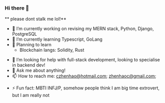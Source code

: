 ### Hi there 👋

<!-- **c-zhenhao/c-zhenhao** is a ✨ _special_ ✨ repository because its `README.md` (this file) appears on your GitHub profile. -->

** please dont stalk me lol!**

<!-- Here are some ideas to get you started: -->

- 🔭 I’m currently working on revising my MERN stack, Python, Django, PostgreSQL
- 🌱 I’m currently learning Typescript, GoLang
- 📝 Planning to learn
  - Blockchain langs: Solidity, Rust
<!-- - 👯 I’m looking to collaborate on ... -->
- 🤔 I’m looking for help with full-stack development, looking to specialise in backend dev!
- 💬 Ask me about anything!
- 📫 How to reach me: czhenhao@hotmail.com; zhenhaoc@gmail.com;
<!-- - 😄 Pronouns: ... -->
- ⚡ Fun fact: MBTI INFJ/P, somehow people think I am big time extrovert, but I am really not
